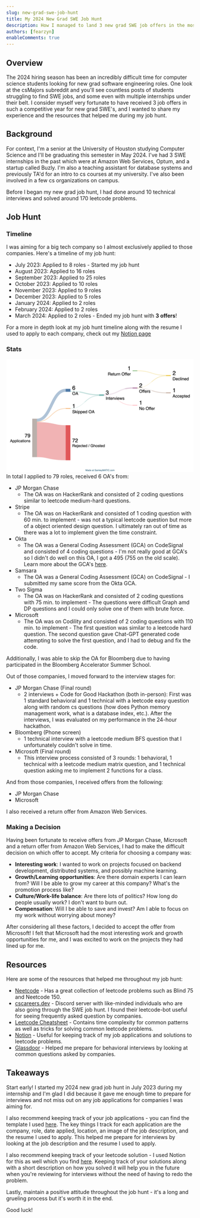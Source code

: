 ```yaml
---
slug: new-grad-swe-job-hunt
title: My 2024 New Grad SWE Job Hunt
description: How I managed to land 3 new grad SWE job offers in the most competitive year yet.
authors: [fearzyn]
enableComments: true
---
```


## Overview
The 2024 hiring season has been an incredibly difficult time for computer science students looking for new grad software engineering roles. One look at the csMajors subreddit and you'll see countless posts of students struggling to find SWE jobs, and some even with multiple internships under their belt. I consider myself very fortunate to have received 3 job offers in such a competitive year for new grad SWE's, and I wanted to share my experience and the resources that helped me during my job hunt.

<!-- truncate -->

## Background
For context, I'm a senior at the University of Houston studying Computer Science and I'll be graduating this semester in May 2024. I've had 3 SWE internships in the past which were at Amazon Web Services, Optum, and a startup called Buzly. I'm also a teaching assistant for database systems and previously TA'd for an intro to cs courses at my university. I've also been involved in a few cs organizations on campus.

Before I began my new grad job hunt, I had done around 10 technical interviews and solved around 170 leetcode problems.

## Job Hunt

### Timeline
I was aiming for a big tech company so I almost exclusively applied to those companies. Here's a timeline of my job hunt:
- July 2023: Applied to 8 roles - Started my job hunt
- August 2023: Applied to 16 roles
- September 2023: Applied to 25 roles
- October 2023: Applied to 10 roles
- November 2023: Applied to 9 roles
- December 2023: Applied to 5 roles
- January 2024: Applied to 2 roles
- February 2024: Applied to 2 roles
- March 2024: Applied to 2 roles - Ended my job hunt with **3 offers**!

For a more in depth look at my job hunt timeline along with the resume I used to apply to each company, check out my [Notion page](https://www.notion.so/techresumeservices/d4695b3c17954c5cbd9ffdfcc7e30407?v=b1c9971712074110bc34a214cb550caf&pvs=4)

### Stats
![Jub hunt stats](sankeymatic_ramirezfernando.png)
In total I applied to 79 roles, received 6 OA's from:
- JP Morgan Chase
    - The OA was on HackerRank and consisted of 2 coding questions similar to leetcode medium-hard questions.
- Stripe
    - The OA was on HackerRank and consisted of 1 coding question with 60 min. to implement - was not a typical leetcode question but more of a object oriented design question. I ultimately ran out of time as there was a lot to implement given the time constraint.
- Okta
    - The OA was a General Coding Assessment (GCA) on CodeSignal and consisted of 4 coding questions - I'm not really good at GCA's so I didn't do well on this OA, I got a 495 (755 on the old scale). Learn more about the GCA's [here](https://support.codesignal.com/hc/en-us/articles/360040370853-What-should-I-expect-when-I-take-the-General-Coding-Assessment-GCA-and-how-is-it-structured).
- Samsara
    - The OA was a General Coding Assessment (GCA) on CodeSignal - I submitted my same score from the Okta GCA.
- Two Sigma
    - The OA was on HackerRank and consisted of 2 coding questions with 75 min. to implement - The questions were difficult Graph amd DP questions and I could only solve one of them with brute force.
- Microsoft
    - The OA was on Codility and consisted of 2 coding questions with 110 min. to implement - The first question was similar to a leetcode hard question. The second question gave Chat-GPT generated code attempting to solve the first question, and I had to debug and fix the code.

Additionally, I was able to skip the OA for Bloomberg due to having participated in the Bloomberg Accelerator Summer School.

Out of those companies, I moved forward to the interview stages for:
- JP Morgan Chase (Final round)
    - 2 interviews + Code for Good Hackathon (both in-person): First was 1 standard behavioral and 1 technical with a leetcode easy question along with random cs questions (how does Python memory management work, what is a database index, etc.). After the interviews, I was evaluated on my performance in the 24-hour hackathon.
- Bloomberg (Phone screen)
    - 1 technical interview with a leetcode medium BFS question that I unfortunately couldn't solve in time.
- Microsoft (Final round)
    - This interview process consisted of 3 rounds: 1 behavioral, 1 technical with a leetcode medium matrix question, and 1 technical question asking me to implement 2 functions for a class.

And from those companies, I received offers from the following:
- JP Morgan Chase
- Microsoft

I also received a return offer from Amazon Web Services.

### Making a Decision
Having been fortunate to receive offers from JP Morgan Chase, Microsoft and a return offer from Amazon Web Services, I had to make the difficult decision on which offer to accept. My criteria for choosing a company was:
- **Interesting work**: I wanted to work on projects focused on backend development, distributed systems, and possibly machine learning.
- **Growth/Learning opportunities**: Are there domain experts I can learn from? Will I be able to grow my career at this company? What's the promotion process like?
- **Culture/Work-life balance**: Are there lots of politics? How long do people usually work? I don't want to burn out.
- **Compensation**: Will I be able to save and invest? Am I able to focus on my work without worrying about money?

After considering all these factors, I decided to accept the offer from Microsoft! I felt that Microsoft had the most interesting work and growth opportunities for me, and I was excited to work on the projects they had lined up for me.

## Resources
Here are some of the resources that helped me throughout my job hunt:
- [Neetcode](https://neetcode.io/) - Has a great collection of leetcode problems such as Blind 75 and Neetcode 150.
- [cscareers.dev](https://discord.gg/cscareers) - Discord server with like-minded individuals who are also going through the SWE job hunt. I found their leetcode-bot useful for seeing frequently asked question by companies.
- [Leetcode Cheatsheet](https://www.piratekingdom.com/leetcode/cheat-sheet) - Contains time complexity for common patterns as well as tricks for solving common leetcode problems.
- [Notion](https://www.notion.so/) - Useful for keeping track of my job applications and solutions to leetcode problems.
- [Glassdoor](https://www.glassdoor.com/index.htm) - Helped me prepare for behavioral interviews by looking at common questions asked by companies.


## Takeaways
Start early! I started my 2024 new grad job hunt in July 2023 during my internship and I'm glad I did because it gave me enough time to prepare for interviews and not miss out on any job applications for companies I was aiming for. 

I also recommend keeping track of your job applications - you can find the template I used [here](https://www.notion.so/techresumeservices/d4695b3c17954c5cbd9ffdfcc7e30407?v=b1c9971712074110bc34a214cb550caf&pvs=4). The key things I track for each application are the company, role, date applied, location, an image of the job description, and the resume I used to apply. This helped me prepare for interviews by looking at the job description and the resume I used to apply.

I also recommend keeping track of your leetcode solution - I used Notion for this as well which you find [here](https://www.notion.so/techresumeservices/8d545e3f235341a583fc6237625dd7da?v=42d8f6e6281c486b84667b8fa37041b2&pvs=4). Keeping track of your solutions along with a short description on how you solved it will help you in the future when you're reviewing for interviews without the need of having to redo the problem. 

Lastly, maintain a positive attitude throughout the job hunt - it's a long and grueling process but it's worth it in the end.

Good luck!

<br />